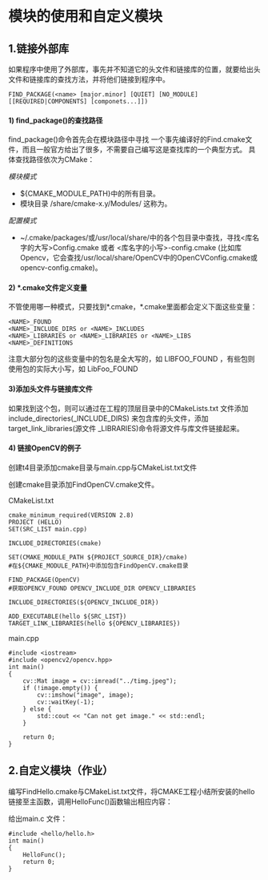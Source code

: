 # 模块的使用和自定义模块
## 1.链接外部库
如果程序中使用了外部库，事先并不知道它的头文件和链接库的位置，就要给出头文件和链接库的查找方法，并将他们链接到程序中。
```
FIND_PACKAGE(<name> [major.minor] [QUIET] [NO_MODULE] 
[[REQUIRED|COMPONENTS] [componets...]])
```
#### 1)  find_package(<Name>)的查找路径
 find_package(<Name>)命令首先会在模块路径中寻找 一个事先编译好的Find<name>.cmake文件，而且一般官方给出了很多，不需要自己编写这是查找库的一个典型方式。
 具体查找路径依次为CMake：
 
 *模块模式*
* ${CMAKE_MODULE_PATH}中的所有目录。
* 模块目录 /share/cmake-x.y/Modules/ 这称为。

*配置模式*
* ~/.cmake/packages/或/usr/local/share/中的各个包目录中查找，寻找<库名字的大写>Config.cmake 或者 <库名字的小写>-config.cmake (比如库Opencv，它会查找/usr/local/share/OpenCV中的OpenCVConfig.cmake或opencv-config.cmake)。

#### 2) *.cmake文件定义变量
不管使用哪一种模式，只要找到*.cmake，*.cmake里面都会定义下面这些变量：
```
<NAME>_FOUND
<NAME>_INCLUDE_DIRS or <NAME>_INCLUDES
<NAME>_LIBRARIES or <NAME>_LIBRARIES or <NAME>_LIBS
<NAME>_DEFINITIONS
```
注意大部分包的这些变量中的包名是全大写的，如 LIBFOO_FOUND ，有些包则使用包的实际大小写，如 LibFoo_FOUND

#### 3)添加头文件与链接库文件
如果找到这个包，则可以通过在工程的顶层目录中的CMakeLists.txt 文件添加 include_directories(<NAME>_INCLUDE_DIRS) 来包含库的头文件，添加target_link_libraries(源文件 <NAME>_LIBRARIES)命令将源文件与库文件链接起来。

#### 4) 链接OpenCV的例子
创建t4目录添加cmake目录与main.cpp与CMakeList.txt文件

创建cmake目录添加FindOpenCV.cmake文件。

CMakeList.txt
```
cmake_minimum_required(VERSION 2.8)
PROJECT (HELLO)
SET(SRC_LIST main.cpp)

INCLUDE_DIRECTORIES(cmake)

SET(CMAKE_MODULE_PATH ${PROJECT_SOURCE_DIR}/cmake)
#在${CMAKE_MODULE_PATH}中添加包含FindOpenCV.cmake目录

FIND_PACKAGE(OpenCV)
#获取OPENCV_FOUND OPENCV_INCLUDE_DIR OPENCV_LIBRARIES

INCLUDE_DIRECTORIES(${OPENCV_INCLUDE_DIR})

ADD_EXECUTABLE(hello ${SRC_LIST})
TARGET_LINK_LIBRARIES(hello ${OPENCV_LIBRARIES})
```
main.cpp
```
#include <iostream>
#include <opencv2/opencv.hpp>
int main()
{
    cv::Mat image = cv::imread("../timg.jpeg");
    if (!image.empty()) {
        cv::imshow("image", image);
        cv::waitKey(-1);
    } else {
        std::cout << "Can not get image." << std::endl;
    }

    return 0;
}
```

## 2.自定义模块（作业）
编写FindHello.cmake与CMakeList.txt文件，将CMAKE工程小结所安装的hello链接至主函数，调用HelloFunc()函数输出相应内容：

给出main.c 文件：

```
#include <hello/hello.h>
int main()
{
    HelloFunc();
    return 0;
}

```

